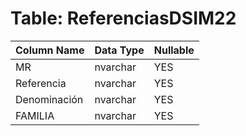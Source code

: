 # Table: ReferenciasDSIM22

| Column Name | Data Type | Nullable |
|-------------|-----------|----------|
| MR | nvarchar | YES |
| Referencia | nvarchar | YES |
| Denominación | nvarchar | YES |
| FAMILIA | nvarchar | YES |
